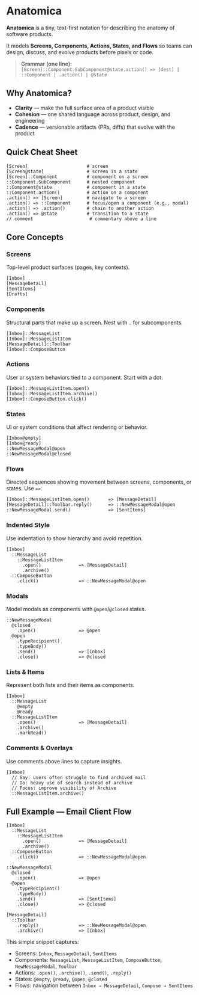 # Anatomica

**Anatomica** is a tiny, text-first notation for describing the anatomy of software products.

It models **Screens, Components, Actions, States, and Flows** so teams can design, discuss, and evolve products before pixels or code.

> **Grammar (one line):**  
> `[Screen]::Component.SubComponent@state.action() => [dest] | ::Component | .action() | @state`

## Why Anatomica?

- **Clarity** — make the full surface area of a product visible  
- **Cohesion** — one shared language across product, design, and engineering  
- **Cadence** — versionable artifacts (PRs, diffs) that evolve with the product

## Quick Cheat Sheet

```
[Screen]                      # screen
[Screen@state]                # screen in a state
[Screen]::Component           # component on a screen
::Component.SubComponent      # nested component
::Component@state             # component in a state
::Component.action()          # action on a component
.action() => [Screen]         # navigate to a screen
.action() => ::Component      # focus/open a component (e.g., modal)
.action() => .action()        # chain to another action
.action() => @state           # transition to a state
// comment                     # commentary above a line
```

## Core Concepts

### Screens

Top-level product surfaces (pages, key contexts).

```
[Inbox]
[MessageDetail]
[SentItems]
[Drafts]
```

### Components

Structural parts that make up a screen. Nest with `.` for subcomponents.

```
[Inbox]::MessageList
[Inbox]::MessageListItem
[MessageDetail]::Toolbar
[Inbox]::ComposeButton
```

### Actions

User or system behaviors tied to a component. Start with a dot.

```
[Inbox]::MessageListItem.open()
[Inbox]::MessageListItem.archive()
[Inbox]::ComposeButton.click()
```

### States

UI or system conditions that affect rendering or behavior.

```
[Inbox@empty]
[Inbox@ready]
::NewMessageModal@open
::NewMessageModal@closed
```

### Flows

Directed sequences showing movement between screens, components, or states. Use `=>`.

```
[Inbox]::MessageListItem.open()       => [MessageDetail]
[MessageDetail]::Toolbar.reply()      => ::NewMessageModal@open
::NewMessageModal.send()              => [SentItems]
```

### Indented Style

Use indentation to show hierarchy and avoid repetition.

```
[Inbox]
  ::MessageList
    ::MessageListItem
      .open()              => [MessageDetail]
      .archive()
  ::ComposeButton
    .click()               => ::NewMessageModal@open
```

### Modals

Model modals as components with `@open`/`@closed` states.

```
::NewMessageModal
  @closed
    .open()                => @open
  @open
    .typeRecipient()
    .typeBody()
    .send()                => [Inbox]
    .close()               => @closed
```

### Lists & Items

Represent both lists and their items as components.

```
[Inbox]
  ::MessageList
    @empty
    @ready
  ::MessageListItem
    .open()                => [MessageDetail]
    .archive()
    .markRead()
```

### Comments & Overlays

Use comments above lines to capture insights.

```
[Inbox]
  // Say: users often struggle to find archived mail
  // Do: heavy use of search instead of archive
  // Focus: improve visibility of Archive
  ::MessageListItem.archive()
```

## Full Example — Email Client Flow

```
[Inbox]
  ::MessageList
    ::MessageListItem
      .open()              => [MessageDetail]
      .archive()
  ::ComposeButton
    .click()               => ::NewMessageModal@open

::NewMessageModal
  @closed
    .open()                => @open
  @open
    .typeRecipient()
    .typeBody()
    .send()                => [SentItems]
    .close()               => @closed

[MessageDetail]
  ::Toolbar
    .reply()               => ::NewMessageModal@open
    .archive()             => [Inbox]
```

This simple snippet captures:

- Screens: `Inbox`, `MessageDetail`, `SentItems`
- Components: `MessageList`, `MessageListItem`, `ComposeButton`, `NewMessageModal`, `Toolbar`
- Actions: `.open()`, `.archive()`, `.send()`, `.reply()`
- States: `@empty`, `@ready`, `@open`, `@closed`
- Flows: navigation between `Inbox → MessageDetail`, `Compose → SentItems`
